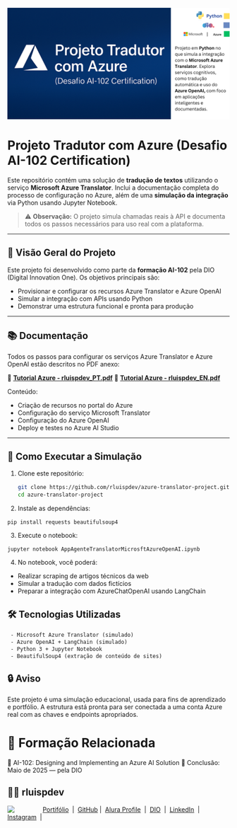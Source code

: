 ![Template rluipdev](rluispdev(2).png)

# Projeto Tradutor com Azure (Desafio AI-102 Certification)

Este repositório contém uma solução de **tradução de textos** utilizando o serviço **Microsoft Azure Translator**. Inclui a documentação completa do processo de configuração no Azure, além de uma **simulação da integração** via Python usando Jupyter Notebook.

> ⚠️ **Observação:** O projeto simula chamadas reais à API e  documenta todos os passos necessários para uso real com a plataforma.

---

## 📄 Visão Geral do Projeto

Este projeto foi desenvolvido como parte da **formação AI-102** pela DIO (Digital Innovation One). Os objetivos principais são:

- Provisionar e configurar os recursos Azure Translator e Azure OpenAI
- Simular a integração com APIs usando Python
- Demonstrar uma estrutura funcional e pronta para produção

---

## 📚 Documentação

Todos os passos para configurar os serviços Azure Translator e Azure OpenAI estão descritos no PDF anexo:

📙 **[Tutorial Azure - rluispdev_PT.pdf](https://github.com/rluispdev/AppAgenteTranslatorMicrosftAzureOpenAI/blob/main/Tradutor%20Tutorial%20-%20rluispdev%20(Versão%20em%20Português).pdf)**
📘 **[Tutorial Azure - rluispdev_EN.pdf](https://github.com/rluispdev/AppAgenteTranslatorMicrosftAzureOpenAI/blob/main/Translator%20Tutorial%20-%20rluispdev%20(English%20Version).pdf)**

Conteúdo:
- Criação de recursos no portal do Azure
- Configuração do serviço Microsoft Translator
- Configuração do Azure OpenAI
- Deploy e testes no Azure AI Studio

---

## 🚀 Como Executar a Simulação

1. Clone este repositório:
   ```bash
   git clone https://github.com/rluispdev/azure-translator-project.git
   cd azure-translator-project


2.	Instale as dependências:

```
pip install requests beautifulsoup4
```

3.	Execute o notebook:

```
jupyter notebook AppAgenteTranslatorMicrosftAzureOpenAI.ipynb

```

4.	No notebook, você poderá:

- Realizar scraping de artigos técnicos da web
- Simular a tradução com dados fictícios
- Preparar a integração com AzureChatOpenAI usando LangChain

## 🛠 Tecnologias Utilizadas

	 - Microsoft Azure Translator (simulado)
	 - Azure OpenAI + LangChain (simulado)
	 - Python 3 + Jupyter Notebook
	 - BeautifulSoup4 (extração de conteúdo de sites)

## 🔒 Aviso

Este projeto é uma simulação educacional, usada para fins de aprendizado e portfólio. A estrutura está pronta para ser conectada a uma conta Azure real com as chaves e endpoints apropriados.

# 📌 Formação Relacionada

🧠 AI-102: Designing and Implementing an Azure AI Solution
📅 Conclusão: Maio de 2025 — pela DIO


  ## 👨‍💻 rluispdev
<p>
    <img 
      align=left 
      margin=10 
      width=80 
      src="https://avatars.githubusercontent.com/u/128305083?s=96&v=4"
    />
    <p>
     <a href="https://rluispdev.github.io/portifolio/" target="_blank"> Portifólio</a>
&nbsp;|&nbsp;
    <a href="https://github.com/rluispdev" target="_blank">
    GitHub</a>&nbsp;|&nbsp;
     <a href="https://cursos.alura.com.br/user/rluisp" target="_blank"> Alura Profile</a>
&nbsp;|&nbsp;
       <a href="https://www.dio.me/users/rluispdev" target="_blank">DIO</a>
&nbsp;|&nbsp;      
    <a href="https://www.linkedin.com/in/rafael-luis-gonzaga-b11634186/" target="_blank">LinkedIn</a>
&nbsp;|&nbsp;
    <a href="https://www.instagram.com/rluispdevs?igsh=cnoxenpmaHY1amE0&utm_source=qr" target="_blank">
    Instagram</a>
&nbsp;|&nbsp;</p>
</p>
<br/><br/>
<p>

